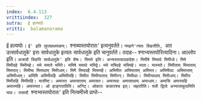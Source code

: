 ```yaml
---
index:  6.4.113
vrittiindex:  327
sutra:  ई हल्यघोः
vritti:  balamanorama 
---
```


ई हल्यघोः। `ई' इति लुप्तप्रथमाकम्। `श्नाब्यस्तयोरातः' इत्यनुवर्तते। `गमहने'त्यतः क्ङितीति, `अत उत्सार्वधातुके' इत्तः सार्वधातुके इत्यतः सार्वधातुके इति चानुवर्तते। तदाह-- श्नाभ्यस्तयोरित्यादिना। आल्लोप इति। `अजादौ क्ङिति सार्वधातुके' इति शेषः। मिमते इति। अभ्यस्तत्वाददादेशः। मिमीषे मिमाथे मिमीध्वे। मिमे मिमीवहे मिमीमहे। ममे ममाते ममिरे। ममिषे ममाथे ममिद्वे। ममे ममिवहे ममिमहे। माता। मास्यते। मिमीताम् मिमाताम् मिमतात्। मिमीष्व मिमाथाम् मिमीध्वम्। मिमै मिमावहै मिमामहै। अमिमीत अमिमाताम् अमिमत। अमिमीथाः अमिमाताम् अमिमीध्वम्। अमिमि अमिमीवहि अमिमीमहि। मिमीत मिमीयाताम् मिमीरन्। मिमीथाः। मिमीयाथाम् मिमीध्वम्। मिमीय मिमीवहि मिमीमहि। मासीष्ट। अमास्त अमासाताम् अमासत। अमास्थाः अमासाथाम् अमाध्वम्। अमासि अमास्वहि अमास्महि। अमास्यत। ओ हाङ्गातविति। अनिट्। ओकारः ककारश्च इत्। जहातीति। श्लौ द्वित्वे अभ्यासचुत्वमिति भावः। तसादौ `श्नाभ्यस्तयोरातः' इति नित्यमीत्त्वे प्राप्ते--

